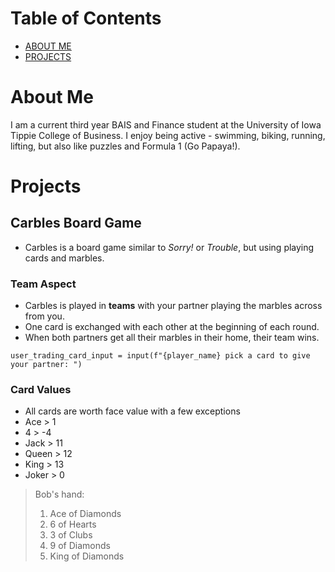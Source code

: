 # Table of Contents
- [ABOUT ME](#About-Me)
- [PROJECTS](#Projects)

# About Me
I am a current third year BAIS and Finance student at the University of Iowa Tippie College of Business. I enjoy being active - swimming, biking, running, lifting, but also like puzzles and Formula 1 (Go Papaya!).

# Projects
## Carbles Board Game
- Carbles is a board game similar to *Sorry!* or *Trouble*, but using playing cards and marbles.
### Team Aspect
- Carbles is played in **teams** with your partner playing the marbles across from you.
- One card is exchanged with each other at the beginning of each round.
- When both partners get all their marbles in their home, their team wins.

`user_trading_card_input = input(f"{player_name} pick a card to give your partner: ")`
### Card Values
-  All cards are worth face value with a few exceptions
-  Ace > 1
-  4 > -4
-  Jack > 11
-  Queen > 12
-  King > 13
-  Joker > 0
> Bob's hand:
> 1) Ace of Diamonds
> 2) 6 of Hearts
> 3) 3 of Clubs
> 4) 9 of Diamonds
> 5) King of Diamonds
